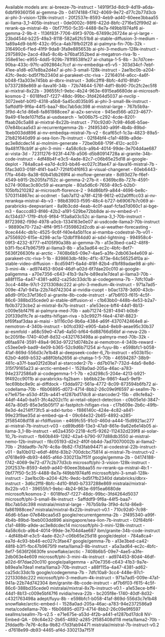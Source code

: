 Available models are:
ai-breeze-7b-instruct - 14919f3d-8dc9-4d19-a6da-6dbf99360156
ai-gemma-2b - 04174188-f742-4069-9e72-d77c2b77d3cb
ai-phi-3-vision-128k-instruct - 20f2537e-8593-4eb9-ad40-60eee3bbaa55
ai-llama-3_1-405b-instruct - 0de0002c-98f6-422d-8bfc-2716e52f99d2
ai-rerank-qa-mistral-4b - 0bf77f50-5c35-4488-8e7a-f49bb1974af6
ai-gemma-2-9b-it - 1136f83f-7706-49f3-970b-67499c26724e
ai-yi-large - 23bd454d-b225-49a3-8118-582a62fc51b8
ai-stable-diffusion-3-medium - 1a89a4d9-bbf6-432c-95ca-4ab78fb02f28
ai-palmyra-fin-70b-32k - 316490c6-f1ed-41f9-9da8-3fa9e885653b
ai-phi-3-medium-128k-instruct - 2975892e-2acd-49a5-8c4b-b76baf352bed
ai-megatron-riva-1b - 358e61ec-e955-4dd5-929b-781f8538fe27
ai-chatqa-1-5-8b - 3c7d7cee-90ba-433c-97fc-a092864c7ccf
ai-nv-embedqa-e5-v5 - 303d34cf-7ebf-41ee-a1d8-e07e8ba2d4e7
ai-phi-3-small-128k-instruct - 2ae1bc0b-a204-42fc-9edc-bd5f7fb2340d
ai-parakeet-ctc-riva - 22164014-a6cc-4a6f-b048-f3a303e745bb
ai-dbrx-instruct - 3d6c2ff8-8bfc-4d10-8fd0-b7337288e869
ai-llava16-34b - 72b74644-576f-4df1-8b90-70c2fc2ec5f8
ai-mixtral-8x22b - 39655fc1-9ebc-4b24-963e-6915ea6680de
ai-microsoft-kosmos-2 - 6018fed7-f227-48dc-99bc-3fd4264d5037
ai-nvclip - 3072eebf-b0f0-4318-a5b8-5a45cd035b95
ai-phi-3-small-8k-instruct - 5affddf9-9f6a-44f5-baa7-8bc7ab5dc398
ai-mistral-large - 767b5b9a-3f9d-4c1d-86e8-fa861988cee7
ai-a2x-service - 945ed566-a023-4677-9a49-61ede107fd5a
ai-usdsearch - 1e006b75-c292-4cde-8201-ffaab26c5a88
ai-mixtral-8x22b-instruct - 710c92d0-7c98-46d6-b5ae-07e84bcaa5d3
ai-recurrentgemma-2b - 2f495340-a99f-4b4b-89bd-1beb003dd896
ai-nv-embedqa-mistral-7b-v2 - 6caf65cf-1c3a-4823-89a5-21b821640d99
ai-sea-lion-7b-instruct - 02f84bf4-c1a1-489b-a9de-ac3e8dcdec14
ai-molmim-generate - 72be0b68-179f-412c-ac03-9a481f78cb9f
ai-phi-3-mini - 4a58c6cb-a9b4-4014-99de-3e704d4ae687
ai-vista-3d - 72311276-923f-4478-a506-d5b80914728a
ai-granite-34b-code-instruct - 4df48b4f-e3c5-4ade-82c7-c06b65e25d18
ai-google-deplot - 784a8ca4-ea7d-4c93-bb46-ec027c3fae47
ai-llava16-mistral-7b - 5fac3d03-018f-4f41-ba47-72f4f04f6f63
ai-visual-changenet - 60eb6443-f7fa-464b-8a38-60b41db269f4
ai-moflow-generate - 8d93d27e-f6ef-4549-b915-2b205fa7152c
ai-gemma-2-27b-it - 6369bc8b-727e-4591-b274-908ac3c80c59
ai-example - 80a5d6c6-7658-49c5-b2b0-105bfb210282
ai-microsoft-florence-2 - 94d86bf9-a844-4696-be8c-5703114867ec
ai-ocdrnet - 5ab7a112-a78f-4218-9612-e02a0fffcc03
ai-nv-rerankqa-mistral-4b-v3 - 98b83903-f595-48c4-b727-b69067b7c069
ai-parabricks-deepvariant - 8a9b3cdd-4eab-4c0f-aaaf-fcfad7d060c1
ai-bge-m3 - 6acccd83-8f46-42b2-a191-529be72bb8de
ai-nv-embed-v1 - 4c134d37-17f9-4fc6-9f84-1f3a8a03c52c
ai-llama-3_1-70b-instruct - 8f723982-f99d-4978-a0cb-1334163e0e07
ai-usdcode-llama3-70b-instruct - 98890e70-72a2-4ff4-9f51-f359862d2cdb
ai-ai-weather-forecasting - 9cec444c-db1c-4525-9c6f-f40e4a5b11ce
ai-mamba-codestral-7b-v01 - a7556920-615e-4298-ac1a-12dbf1f84dd0
ai-sdxl-lightning - 994958c4-09f3-4232-8777-e4105f90a38b
ai-gemma-7b - a13e3bed-ca42-48f8-b3f1-fbc47b9675f9
ai-llama3-8b - a5a3ad64-ec2c-4bfc-8ef7-5636f26630fe
ai-arctic - 7408b6b5-09e7-4ae5-a3fe-2db063e4e609
ai-parakeet-ctc-riva-1-1b - 839863db-f49c-4f1c-873e-64c565254f0a
ai-stable-video-diffusion - 8cd594f1-6a4d-4f8f-82b4-d1bf89adae98
ai-phi-3-mini-4k - ad974453-80d4-46df-a02d-6f7dae20c010
ai-google-paligemma - a70e7356-c643-41b3-9a7e-b89ea1e7dea1
ai-llama3-70b - a88f115a-4a47-4381-ad62-ca25dc33dc1b
ai-codegemma-7b - 7dfc10a8-3cc4-448e-97c1-2213308dc222
ai-phi-3-medium-4k-instruct - 971a7ad5-009e-47a1-941a-22b74d742304
ai-nvidia-cuopt - b0ac1378-3d00-43cb-a8d9-0f0c37ef36c0
ai-granite-8b-code-instruct - af7b6f03-f615-4c5f-86c6-388bd35cede0
ai-stable-diffusion-xl - c1b63bb0-448b-4e53-b2a7-fb0b3723cbe2
ai-mixtral-8x7b-instruct - a1e53ece-bff4-44d1-8b13-c009e5bf47f6
ai-palmyra-med-70b - aab71274-5281-4941-b0b8-20f339d1fc7e
ai-radtts-hifigan-riva - b3c9927f-f4e4-474f-8823-bf69faaf3daa
ai-maisi - b1116c0d-9b6a-4384-a69f-4370742464e8
ai-nemotron-4-340b-instruct - b0fcd392-e905-4ab4-8eb9-aeae95c30b37
ai-esmfold - a68c59e0-47a6-4a50-bf64-6d88766d56bf
ai-neva-22b - bc205f8e-1740-40df-8d32-c4321763498a
ai-palmyra-med-70b-32k - d6faa974-3591-49a4-963d-97221d074b2e
ai-nemotron-4-340b-reward - c53ee0e9-bad9-4e09-b365-52c9d6b71254
ai-fuyu-8b - e598bfc1-b058-41af-869d-556d3c7e1b48
ai-deepseek-coder-6_7b-instruct - e503b15c-62b0-4d69-b532-a88f0bfa2656
ai-chatqa-1-5-70b - 46594287-38b9-481c-a37f-baa02f2d3ba1
ai-starcoder2-7b - dd7b01e7-732d-4da5-8e8d-315f79165a23
ai-arctic-embed-l - 1528a0ad-205a-46ac-a783-94e2372586a9
ai-codegemma-1-1-7b - e2d298c5-204e-4213-b921-9f492cc9011b
ai-parabricks-fq2bam - bb6bb23e-9861-4aa5-9ef9-1ec69bbc8e9c
ai-diffdock - f3dda972-561a-4772-8c09-873594b6fb72
ai-codellama-70b - f6b06895-d073-4714-8bb2-26c09e9f6597
ai-seallm-7b - e71e675e-a53d-4f2b-a441-e1287bd17dc8
ai-starcoder2-15b - d9cfe8a2-44df-44a0-ba51-3fc4a202c11c
ai-retail-object-detection - c0b05e1d-3847-467a-80d5-85e3e5b05f17
ai-fastpitch-hifigan-riva - c17b609e-2b6c-49fb-8e3d-4e214ff73fc5
ai-sdxl-turbo - f886140c-424e-4c82-a841-99e23f9ae35d
ai-embed-qa-4 - 09c64e32-2b65-4892-a285-2f585408d118
ai-rfdiffusion - e469fc55-91c0-460d-a444-15d9921ac277
ai-mistral-7b-instruct-v03 - cd89bd68-13e3-47a9-861e-9a62e6e14b05
ai-llama-3_1-8b-instruct - e62a4350-2218-4cf5-9262-112432d239f8
ai-solar-10_7b-instruct - fb60b849-1282-42a4-b790-977d88db3550
ai-mistral-nemo-12b-instruct - f8c05193-d2e2-4f0f-bb4d-7ad70070002b
ai-llama2-70b - 2fddadfb-7e76-4c8a-9b82-f7d3fab94471
ai-codestral-22b-instruct-v01 - 9a10b012-e6df-46fd-83b2-700dcbc75814
ai-mistral-7b-instruct-v2 - d7618e99-db93-4465-af4d-330213a7f51f
google/gemma-2b - 04174188-f742-4069-9e72-d77c2b77d3cb
microsoft/phi-3-vision-128k-instruct - 20f2537e-8593-4eb9-ad40-60eee3bbaa55
nv-rerank-qa-mistral-4b:1 - 0bf77f50-5c35-4488-8e7a-f49bb1974af6
microsoft/phi-3-small-128k-instruct - 2ae1bc0b-a204-42fc-9edc-bd5f7fb2340d
databricks/dbrx-instruct - 3d6c2ff8-8bfc-4d10-8fd0-b7337288e869
mistralai/mixtral-8x22b-v0.1 - 39655fc1-9ebc-4b24-963e-6915ea6680de
microsoft/kosmos-2 - 6018fed7-f227-48dc-99bc-3fd4264d5037
microsoft/phi-3-small-8k-instruct - 5affddf9-9f6a-44f5-baa7-8bc7ab5dc398
mistralai/mistral-large - 767b5b9a-3f9d-4c1d-86e8-fa861988cee7
mistralai/mixtral-8x22b-instruct-v0.1 - 710c92d0-7c98-46d6-b5ae-07e84bcaa5d3
google/recurrentgemma-2b - 2f495340-a99f-4b4b-89bd-1beb003dd896
aisingapore/sea-lion-7b-instruct - 02f84bf4-c1a1-489b-a9de-ac3e8dcdec14
microsoft/phi-3-mini-128k-instruct - 4a58c6cb-a9b4-4014-99de-3e704d4ae687
ibm/granite-34b-code-instruct - 4df48b4f-e3c5-4ade-82c7-c06b65e25d18
google/deplot - 784a8ca4-ea7d-4c93-bb46-ec027c3fae47
google/gemma-7b - a13e3bed-ca42-48f8-b3f1-fbc47b9675f9
meta/llama3-8b-instruct - a5a3ad64-ec2c-4bfc-8ef7-5636f26630fe
snowflake/arctic - 7408b6b5-09e7-4ae5-a3fe-2db063e4e609
microsoft/phi-3-mini-4k-instruct - ad974453-80d4-46df-a02d-6f7dae20c010
google/paligemma - a70e7356-c643-41b3-9a7e-b89ea1e7dea1
meta/llama3-70b-instruct - a88f115a-4a47-4381-ad62-ca25dc33dc1b
google/codegemma-7b - 7dfc10a8-3cc4-448e-97c1-2213308dc222
microsoft/phi-3-medium-4k-instruct - 971a7ad5-009e-47a1-941a-22b74d742304
ibm/granite-8b-code-instruct - af7b6f03-f615-4c5f-86c6-388bd35cede0
mistralai/mixtral-8x7b-instruct-v0.1 - a1e53ece-bff4-44d1-8b13-c009e5bf47f6
nvidia/neva-22b - bc205f8e-1740-40df-8d32-c4321763498a
adept/fuyu-8b - e598bfc1-b058-41af-869d-556d3c7e1b48
snowflake/arctic-embed-l - 1528a0ad-205a-46ac-a783-94e2372586a9
meta/codellama-70b - f6b06895-d073-4714-8bb2-26c09e9f6597
seallms/seallm-7b-v2.5 - e71e675e-a53d-4f2b-a441-e1287bd17dc8
NV-Embed-QA - 09c64e32-2b65-4892-a285-2f585408d118
meta/llama2-70b - 2fddadfb-7e76-4c8a-9b82-f7d3fab94471
mistralai/mistral-7b-instruct-v0.2 - d7618e99-db93-4465-af4d-330213a7f51f